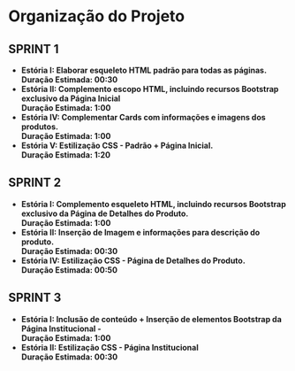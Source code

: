 <h1>Organização do Projeto</h1>




<h2><b>SPRINT 1<b/></h1>
<ul>
 
<li>Estória I: Elaborar esqueleto HTML padrão para todas as páginas.
  <br>Duração Estimada: 00:30</li>
<li>Estória II: Complemento escopo HTML, incluindo recursos Bootstrap exclusivo da Página Inicial
  <br>Duração Estimada: 1:00</li>
<li>Estória IV: Complementar Cards com informações e imagens dos produtos. 
  <br>Duração Estimada: 1:00</li>
<li>Estória V: Estilização CSS - Padrão + Página Inicial.
  <br>Duração Estimada: 1:20</li>
  
</ul>

<h2><b>SPRINT 2</b></h2>
  
<ul>
  
<li>Estória I: Complemento esqueleto HTML, incluindo recursos Bootstrap exclusivo da Página de Detalhes do Produto.
  <br>Duração Estimada: 1:00</li>
<li>Estória II: Inserção de Imagem e informações para descrição do produto.
  <br>Duração Estimada: 00:30 </li>
<li>Estória IV: Estilização CSS - Página de Detalhes do Produto.
  <br>Duração Estimada: 00:50</li>
</ul>

<h2><b>SPRINT 3</b></h3> 
  
<ul>
<li>Estória I: Inclusão de conteúdo + Inserção de elementos Bootstrap da Página Institucional - 
  <br>Duração Estimada: 1:00</li> 
<li>Estória II: Estilização CSS - Página Institucional
  <br>Duração Estimada: 00:30</li>
</ul>
